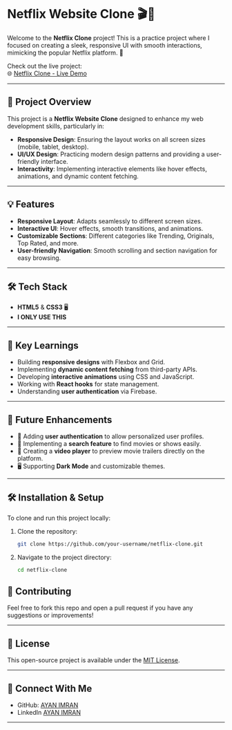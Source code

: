 # Netflix Website Clone 🎬🍿

Welcome to the **Netflix Clone** project! This is a practice project where I focused on creating a sleek, responsive UI with smooth interactions, mimicking the popular Netflix platform. 🚀

Check out the live project:  
🌐 [Netflix Clone - Live Demo](https://netflix-mkynl1gkp-theayanahmeds-projects.vercel.app/)

---

## 📖 Project Overview

This project is a **Netflix Website Clone** designed to enhance my web development skills, particularly in:

- **Responsive Design**: Ensuring the layout works on all screen sizes (mobile, tablet, desktop).
- **UI/UX Design**: Practicing modern design patterns and providing a user-friendly interface.
- **Interactivity**: Implementing interactive elements like hover effects, animations, and dynamic content fetching.

---

## 💡 Features

- **Responsive Layout**: Adapts seamlessly to different screen sizes.
- **Interactive UI**: Hover effects, smooth transitions, and animations.
- **Customizable Sections**: Different categories like Trending, Originals, Top Rated, and more.
- **User-friendly Navigation**: Smooth scrolling and section navigation for easy browsing.

---

## 🛠️ Tech Stack

- **HTML5** & **CSS3** 🖥️
- **I ONLY USE THIS**
---

## 🌟 Key Learnings

- Building **responsive designs** with Flexbox and Grid.
- Implementing **dynamic content fetching** from third-party APIs.
- Developing **interactive animations** using CSS and JavaScript.
- Working with **React hooks** for state management.
- Understanding **user authentication** via Firebase.

---

## 🎯 Future Enhancements

- 💾 Adding **user authentication** to allow personalized user profiles.
- 🔎 Implementing a **search feature** to find movies or shows easily.
- 🎥 Creating a **video player** to preview movie trailers directly on the platform.
- 🖥️ Supporting **Dark Mode** and customizable themes.

---


## 🛠️ Installation & Setup

To clone and run this project locally:

1. Clone the repository:
   ```bash
   git clone https://github.com/your-username/netflix-clone.git
   ```

2. Navigate to the project directory:
   ```bash
   cd netflix-clone
   ```

## 👥 Contributing

Feel free to fork this repo and open a pull request if you have any suggestions or improvements!

---

## 📜 License

This open-source project is available under the [MIT License](LICENSE).

---

## 💬 Connect With Me

- GitHub: [AYAN IMRAN](https://github.com/AYAN-IMRAN)
- LinkedIn [AYAN IMRAN](https://linkedin.com/in/ayanimran)

---

